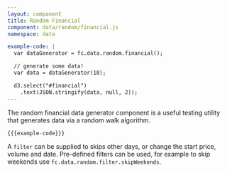 ```yaml
---
layout: component
title: Random Financial
component: data/random/financial.js
namespace: data

example-code: |
  var dataGenerator = fc.data.random.financial();

  // generate some data!
  var data = dataGenerator(10);

  d3.select("#financial")
    .text(JSON.stringify(data, null, 2));
---
```


The random financial data generator component is a useful testing utility that generates data via a random walk algorithm.

```js
{{{example-code}}}
```

A `filter` can be supplied to skips other days, or change the start price, volume and date. Pre-defined filters can be used, for example to skip weekends use `fc.data.random.filter.skipWeekends`. 

<pre id="financial"></pre>
<script type="text/javascript">
(function() {
    {{{example-code}}}
}());
</script>

